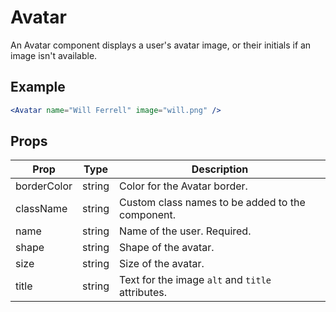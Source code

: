 # Avatar

An Avatar component displays a user's avatar image, or their initials if an image isn't available.

## Example

```jsx
<Avatar name="Will Ferrell" image="will.png" />
```

## Props

| Prop | Type | Description |
| --- | --- | --- |
| borderColor | string | Color for the Avatar border. |
| className | string | Custom class names to be added to the component. |
| name | string | Name of the user. Required. |
| shape | string | Shape of the avatar. |
| size | string | Size of the avatar. |
| title | string | Text for the image `alt` and `title` attributes. |
